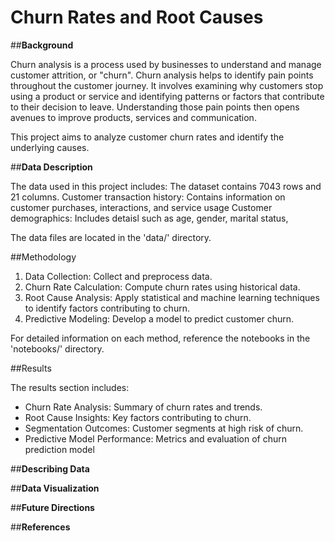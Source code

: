 # **Churn Rates and Root Causes**

##**Background**

Churn analysis is a process used by businesses to understand and manage customer attrition, or "churn".  Churn analysis helps to identify pain points throughout the customer journey.  It involves examining why customers stop using a product or service and identifying patterns or factors that contribute to their decision to leave.  Understanding those pain points then opens avenues to improve products, services and communication.

This project aims to analyze customer churn rates and identify the underlying causes.


##**Data Description**

The data used in this project includes:
The dataset contains 7043 rows and 21 columns.
Customer transaction history:  Contains information on customer purchases, interactions, and service usage
Customer demographics:  Includes detaisl such as age, gender, marital status, 


The data files are located in the 'data/' directory.


##Methodology

1. Data Collection:  Collect and preprocess data.
2. Churn Rate Calculation:  Compute churn rates using historical data.
3. Root Cause Analysis:  Apply statistical and machine learning techniques to identify factors contributing to churn.
4. Predictive Modeling:  Develop a model to predict customer churn.

For detailed information on each method, reference the notebooks in the 'notebooks/' directory.

##Results

The results section includes:

- Churn Rate Analysis:  Summary of churn rates and trends.
- Root Cause Insights:  Key factors contributing to churn.
- Segmentation Outcomes:  Customer segments at high risk of churn.
- Predictive Model Performance:  Metrics and evaluation of churn prediction model

##**Describing Data**

##**Data Visualization**

##**Future Directions**

##**References**
